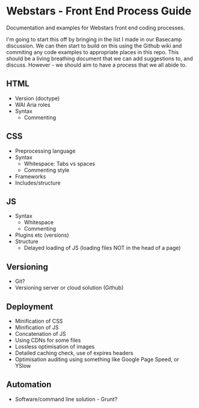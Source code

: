 Webstars - Front End Process Guide
==================================

Documentation and examples for Webstars front end coding processes.

I'm going to start this off by bringing in the list I made in our Basecamp discussion. We can then start to build on this using the Github wiki and commiting any code examples to appropriate places in this repo. This should be a living breathing document that we can add suggestions to, and discuss. However - we should aim to have a process that we all abide to.

## HTML
- Version (doctype)
- WAI Aria roles
- Syntax
	- Commenting

## CSS
- Preprocessing language
- Syntax
	- Whitespace: Tabs vs spaces
	- Commenting style
- Frameworks
- Includes/structure

## JS
- Syntax
	- Whitespace
	- Commenting
- Plugins etc (versions)
- Structure
	- Delayed loading of JS (loading files NOT in the head of a page)

## Versioning
- Git?
- Versioning server or cloud solution (Github)

## Deployment
- Minification of CSS
- Minification of JS
- Concatenation of JS
- Using CDNs for some files
- Lossless optimisation of images
- Detailed caching check, use of expires headers
- Optimisation auditing using something like Google Page Speed, or YSlow

## Automation
- Software/command line solution - Grunt?